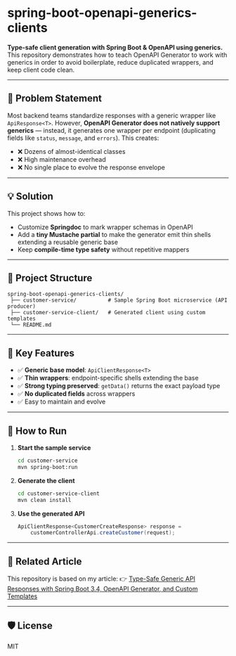 # spring-boot-openapi-generics-clients

**Type-safe client generation with Spring Boot & OpenAPI using generics.**
This repository demonstrates how to teach OpenAPI Generator to work with generics in order to avoid boilerplate, reduce duplicated wrappers, and keep client code clean.

---

## 🚀 Problem Statement

Most backend teams standardize responses with a generic wrapper like `ApiResponse<T>`.
However, **OpenAPI Generator does not natively support generics** — instead, it generates one wrapper per endpoint (duplicating fields like `status`, `message`, and `errors`).
This creates:

* ❌ Dozens of almost-identical classes
* ❌ High maintenance overhead
* ❌ No single place to evolve the response envelope

---

## 💡 Solution

This project shows how to:

* Customize **Springdoc** to mark wrapper schemas in OpenAPI
* Add a **tiny Mustache partial** to make the generator emit thin shells extending a reusable generic base
* Keep **compile-time type safety** without repetitive mappers

---

## 📂 Project Structure

```text
spring-boot-openapi-generics-clients/
 ├── customer-service/          # Sample Spring Boot microservice (API producer)
 ├── customer-service-client/   # Generated client using custom templates
 └── README.md
```

---

## 🧩 Key Features

* ✅ **Generic base model**: `ApiClientResponse<T>`
* ✅ **Thin wrappers**: endpoint-specific shells extending the base
* ✅ **Strong typing preserved**: `getData()` returns the exact payload type
* ✅ **No duplicated fields** across wrappers
* ✅ Easy to maintain and evolve

---

## 🔧 How to Run

1. **Start the sample service**

   ```bash
   cd customer-service
   mvn spring-boot:run
   ```
2. **Generate the client**

   ```bash
   cd customer-service-client
   mvn clean install
   ```
3. **Use the generated API**

   ```java
   ApiClientResponse<CustomerCreateResponse> response =
       customerControllerApi.createCustomer(request);
   ```

---

## 📖 Related Article

This repository is based on my article:
👉 [Type-Safe Generic API Responses with Spring Boot 3.4, OpenAPI Generator, and Custom Templates](https://medium.com/@baris.sayli/type-safe-generic-api-responses-with-spring-boot-3-4-openapi-generator-and-custom-templates-ccd93405fb04)

---

## 🛡 License

MIT
